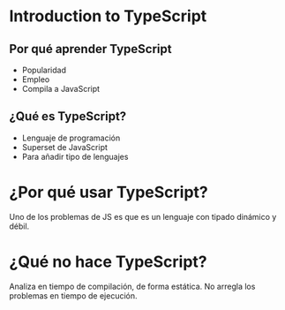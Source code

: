 # Introduction to TypeScript

## Por qué aprender TypeScript

- Popularidad
- Empleo
- Compila a JavaScript

## ¿Qué es TypeScript?

- Lenguaje de programación
- Superset de JavaScript
- Para añadir tipo de lenguajes

# ¿Por qué usar TypeScript?

Uno de los problemas de JS es que es un lenguaje con tipado dinámico y débil.

# ¿Qué no hace TypeScript?

Analiza en tiempo de compilación, de forma estática.
No arregla los problemas en tiempo de ejecución.
